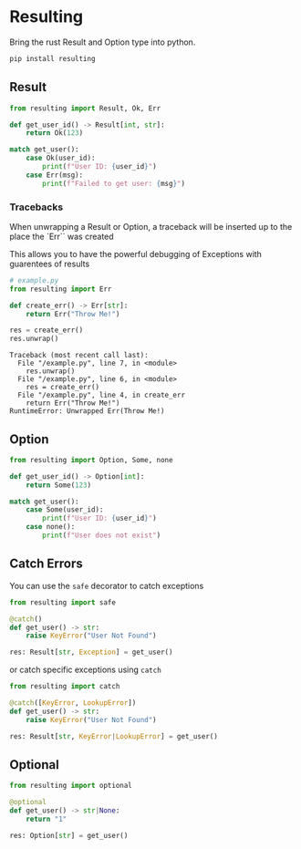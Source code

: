 # Resulting

Bring the rust Result and Option type into python.

```bash
pip install resulting
```

## Result

```python
from resulting import Result, Ok, Err

def get_user_id() -> Result[int, str]:
    return Ok(123)

match get_user():
    case Ok(user_id):
        print(f"User ID: {user_id}")
    case Err(msg):
        print(f"Failed to get user: {msg}")
```
### Tracebacks

When unwrapping a Result or Option, a traceback will be inserted up to the place the `Err`` was created

This allows you to have the powerful debugging of Exceptions with guarentees of results


```python
# example.py
from resulting import Err

def create_err() -> Err[str]:
    return Err("Throw Me!")

res = create_err()
res.unwrap()
```

```
Traceback (most recent call last):
  File "/example.py", line 7, in <module>
    res.unwrap()
  File "/example.py", line 6, in <module>
    res = create_err()
  File "/example.py", line 4, in create_err
    return Err("Throw Me!")
RuntimeError: Unwrapped Err(Throw Me!)
```

## Option

```python
from resulting import Option, Some, none

def get_user_id() -> Option[int]:
    return Some(123)

match get_user():
    case Some(user_id):
        print(f"User ID: {user_id}")
    case none():
        print(f"User does not exist")
```


## Catch Errors

You can use the `safe` decorator to catch exceptions

```python
from resulting import safe

@catch()
def get_user() -> str:
    raise KeyError("User Not Found")

res: Result[str, Exception] = get_user()
```

or catch specific exceptions using `catch`

```python
from resulting import catch

@catch([KeyError, LookupError])
def get_user() -> str:
    raise KeyError("User Not Found")

res: Result[str, KeyError|LookupError] = get_user()
```

## Optional

```python
from resulting import optional

@optional
def get_user() -> str|None:
    return "1"

res: Option[str] = get_user()
```
